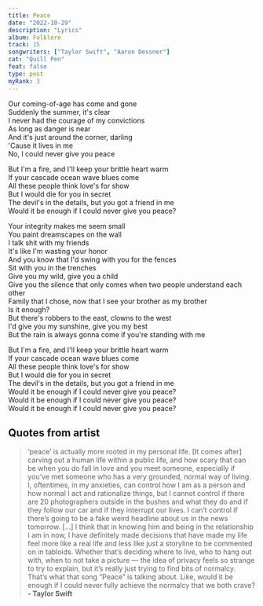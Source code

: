 ```yaml
---
title: Peace
date: "2022-10-29"
description: "Lyrics"
album: Folklore
track: 15
songwriters: ["Taylor Swift", "Aaron Dessner"]
cat: "Quill Pen"
feat: false
type: post
myRank: 3
---
```


<p className="verse-one">
Our coming-of-age has come and gone <br />
Suddenly the summer, it's clear <br />
I never had the courage of my convictions <br />
As long as danger is near <br />
And it's just around the corner, darling <br />
'Cause it lives in me <br />
No, I could never give you peace <br />
</p>
<p className="chorus">
But I'm a fire, and I'll keep your brittle heart warm <br />
If your cascade ocean wave blues come <br />
All these people think love's for show <br />
But I would die for you in secret <br />
The devil's in the details, but you got a friend in me <br />
Would it be enough if I could never give you peace? <br />
</p>
<p className="verse-two">
Your integrity makes me seem small <br />
You paint dreamscapes on the wall <br />
I talk shit with my friends <br />
It's like I'm wasting your honor <br />
And you know that I'd swing with you for the fences <br />
Sit with you in the trenches <br />
Give you my wild, give you a child <br />
Give you the silence that only comes when two people understand each other <br />
Family that I chose, now that I see your brother as my brother <br />
Is it enough? <br />
But there's robbers to the east, clowns to the west <br />
I'd give you my sunshine, give you my best <br />
But the rain is always gonna come if you're standing with me <br />
</p>
<p className="chorus">
But I'm a fire, and I'll keep your brittle heart warm <br />
If your cascade ocean wave blues come <br />
All these people think love's for show <br />
But I would die for you in secret <br />
The devil's in the details, but you got a friend in me <br />
Would it be enough if I could never give you peace? <br />
Would it be enough if I could never give you peace? <br />
Would it be enough if I could never give you peace? <br />

</p>

## Quotes from artist

<blockquote>
‘peace’ is actually more rooted in my personal life. [It comes after] carving out a human life within a public life, and how scary that can be when you do fall in love and you meet someone, especially if you’ve met someone who has a very grounded, normal way of living. I, oftentimes, in my anxieties, can control how I am as a person and how normal I act and rationalize things, but I cannot control if there are 20 photographers outside in the bushes and what they do and if they follow our car and if they interrupt our lives. I can’t control if there’s going to be a fake weird headline about us in the news tomorrow. […] I think that in knowing him and being in the relationship I am in now, I have definitely made decisions that have made my life feel more like a real life and less like just a storyline to be commented on in tabloids. Whether that’s deciding where to live, who to hang out with, when to not take a picture — the idea of privacy feels so strange to try to explain, but it’s really just trying to find bits of normalcy. That’s what that song “Peace” is talking about. Like, would it be enough if I could never fully achieve the normalcy that we both crave? <br /><b>- Taylor Swift</b>
</blockquote>

